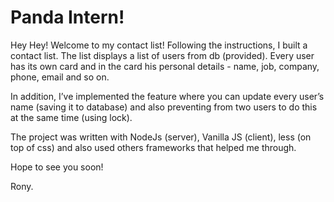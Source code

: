 # Panda Intern!

Hey Hey!
Welcome to my contact list!
Following the instructions, I built a contact list. The list displays a list of users from db (provided). Every user has its own card and in the card his personal details - name, job, company, phone, email and so on. 

In addition, I’ve implemented the feature where you can update every user’s name (saving it to database) and also preventing from two users to do this at the same time (using lock).

The project was written with NodeJs (server), Vanilla JS (client), less (on top of css) and also used others frameworks that helped me through. 

Hope to see you soon!

Rony. 

